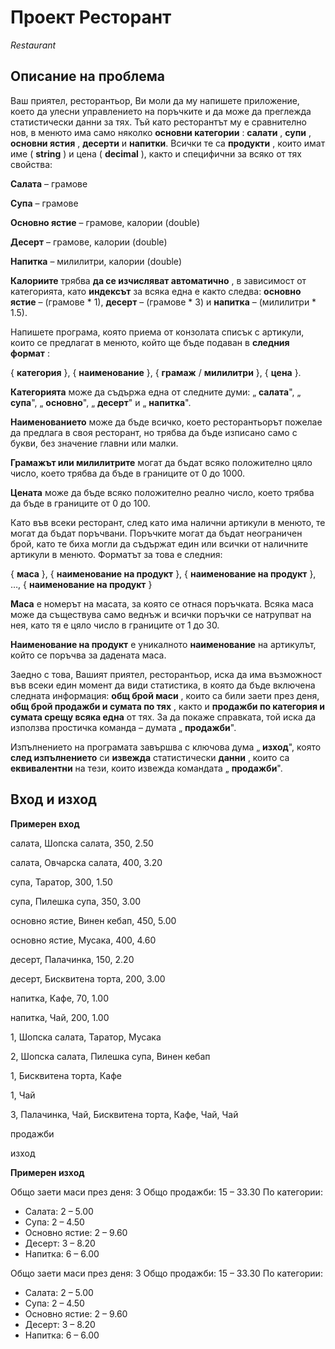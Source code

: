 # Проект Ресторант

*Restaurant*

## Описание на проблема

Ваш приятел, ресторантьор, Ви моли да му напишете приложение, което да улесни управлението на поръчките и да може да преглежда статистически данни за тях. Тъй като ресторантът му е сравнително нов, в менюто има само няколко **основни категории** : **салати** , **супи** , **основни ястия** , **десерти** и **напитки**. Всички те са **продукти** , които имат име ( **string** ) и цена ( **decimal** ), както и специфични за всяко от тях свойства:

**Салата** – грамове

**Супа** – грамове

**Основно ястие** – грамове, калории (double)

**Десерт** – грамове, калории (double)

**Напитка** – милилитри, калории (double)

**Калориите** трябва **да се изчисляват автоматично** , в зависимост от категорията, като **индексът** за всяка една е както следва: **основно ястие** – (грамове \* 1), **десерт** – (грамове \* 3) и **напитка** – (милилитри \* 1.5).

Напишете програма, която приема от конзолата списък с артикули, които се предлагат в менюто, който ще бъде подаван в **следния формат** :

{ **категория** }, { **наименование** }, { **грамаж** / **милилитри** }, { **цена** }.

**Категорията** може да съдържа една от следните думи: „ **салата**&quot;, „ **супа**&quot;, „ **основно**&quot;, „ **десерт**&quot; и „ **напитка**&quot;.

**Наименованието** може да бъде всичко, което ресторантьорът пожелае да предлага в своя ресторант, но трябва да бъде изписано само с букви, без значение главни или малки.

**Грамажът или милилитрите** могат да бъдат всяко положително цяло число, което трябва да бъде в границите от 0 до 1000.

**Цената** може да бъде всяко положително реално число, което трябва да бъде в границите от 0 до 100.

Като във всеки ресторант, след като има налични артикули в менюто, те могат да бъдат поръчвани. Поръчките могат да бъдат неограничен брой, като те биха могли да съдържат един или всички от наличните артикули в менюто. Форматът за това е следния:

{ **маса** }, { **наименование на продукт** }, { **наименование на продукт** }, …, { **наименование на продукт** }

**Маса** е номерът на масата, за която се отнася поръчката. Всяка маса може да съществува само веднъж и всички поръчки се натрупват на нея, като тя е цяло число в границите от 1 до 30.

**Наименование на продукт** е уникалното **наименование** на артикулът, който се поръчва за дадената маса.

Заедно с това, Вашият приятел, ресторантьор, иска да има възможност във всеки един момент да види статистика, в която да бъде включена следната информация: **общ брой маси** , които са били заети през деня, **общ брой продажби и сумата по тях** , както и **продажби по категория и сумата срещу всяка една** от тях. За да покаже справката, той иска да използва простичка команда – думата „ **продажби**&quot;.

Изпълнението на програмата завършва с ключова дума „ **изход**&quot;, която **след изпълнението** си **извежда** статистически **данни** , които са **еквивалентни** на тези, които извежда командата „ **продажби**&quot;.

## Вход и изход

**Примерен вход**

салата, Шопска салата, 350, 2.50

салата, Овчарска салата, 400, 3.20

супа, Таратор, 300, 1.50

супа, Пилешка супа, 350, 3.00

основно ястие, Винен кебап, 450, 5.00

основно ястие, Мусака, 400, 4.60

десерт, Палачинка, 150, 2.20

десерт, Бисквитена торта, 200, 3.00

напитка, Кафе, 70, 1.00

напитка, Чай, 200, 1.00

1, Шопска салата, Таратор, Мусака

2, Шопска салата, Пилешка супа, Винен кебап

1, Бисквитена торта, Кафе

1, Чай

3, Палачинка, Чай, Бисквитена торта, Кафе, Чай, Чай

продажби

изход

**Примерен изход**

Общо заети маси през деня: 3
Общо продажби: 15 – 33.30
По категории:
- Салата: 2 – 5.00
- Супа: 2 – 4.50
- Основно ястие: 2 – 9.60
- Десерт: 3 – 8.20
- Напитка: 6 – 6.00

Общо заети маси през деня: 3
Общо продажби: 15 – 33.30
По категории:
- Салата: 2 – 5.00
- Супа: 2 – 4.50
- Основно ястие: 2 – 9.60
- Десерт: 3 – 8.20
- Напитка: 6 – 6.00
